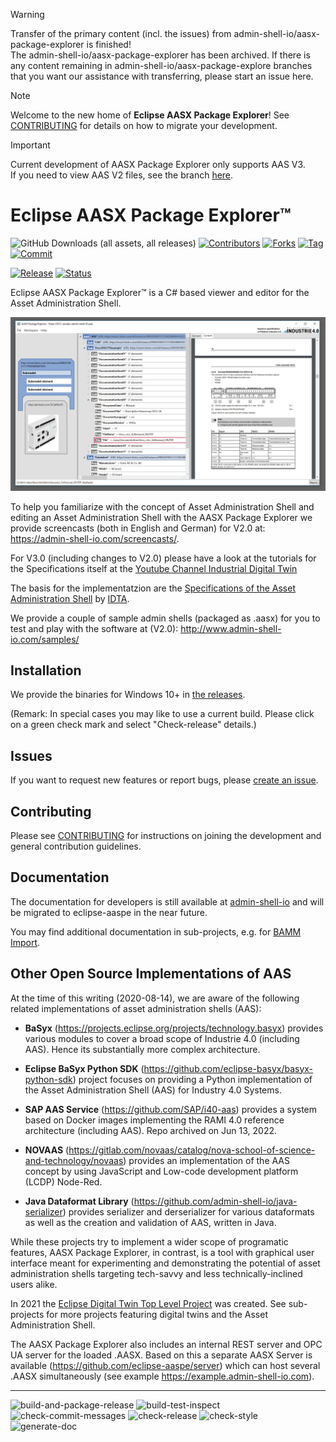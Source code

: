 > [!WARNING]
> Transfer of the primary content (incl. the issues) from admin-shell-io/aasx-package-explorer is finished!  
> The admin-shell-io/aasx-package-explorer has been archived.
> If there is any content remaining in admin-shell-io/aasx-package-explore branches that you want our assistance with transferring,
> please start an issue here.

> [!NOTE]
> Welcome to the new home of **Eclipse AASX Package Explorer**!
> See [CONTRIBUTING](CONTRIBUTING.md) for details on how to migrate your development.

> [!IMPORTANT]
> Current development of AASX Package Explorer only supports AAS V3.  
> If you need to view AAS V2 files, see the branch [here](https://github.com/eclipse-aaspe/aaspe/tree/V2).

# Eclipse AASX Package Explorer™

![GitHub Downloads (all assets, all releases)](https://img.shields.io/github/downloads/eclipse-aaspe/package-explorer/total)
[![Contributors](https://img.shields.io/github/contributors/eclipse-aaspe/package-explorer)](https://github.com/badges/eclipse-aaspe/package-explorer/contributors)
[![Forks](https://img.shields.io/github/forks/eclipse-aaspe/package-explorer?style=flat)]()
[![Tag](https://img.shields.io/github/v/tag/eclipse-aaspe/package-explorer)]()
[![Commit](https://img.shields.io/github/last-commit/eclipse-aaspe/package-explorer)]()

[![Release](https://img.shields.io/github/v/release/eclipse-aaspe/package-explorer?include_prereleases)](https://github.com/eclipse-aaspe/package-explorer/releases)
[![Status](https://img.shields.io/github/checks-status/eclipse-aaspe/package-explorer/v2024-05-08.alpha)]()

Eclipse AASX Package Explorer™ is a C# based viewer and editor for the 
Asset Administration Shell.

![screenshot](screenshot.png)

To help you familiarize with the concept of Asset Administration Shell and editing an Asset Administration Shell with the AASX Package Explorer
we provide screencasts (both in English and German) for V2.0 at: 
https://admin-shell-io.com/screencasts/.

For V3.0 (including changes to V2.0) please have a look at the tutorials for the Specifications itself at the [Youtube Channel Industrial Digital Twin](https://www.youtube.com/playlist?list=PLCO0zeX96Ia1hsToD9lRPDMI4P-kbt_CT) 

The basis for the implementatzion are the [Specifications of the Asset Administration Shell](https://industrialdigitaltwin.org/en/content-hub/aasspecifications
) by [IDTA](https://industrialdigitaltwin.org).

We provide a couple of sample admin shells (packaged as .aasx) for you to 
test and play with the software at (V2.0):
http://www.admin-shell-io.com/samples/

## Installation

We provide the binaries for Windows 10+ in [the releases](https://github.com/eclipse-aaspe/package-explorer/releases). 

(Remark: In special cases you may like to use a current build.
Please click on a green check mark and select "Check-release" details.)

## Issues

If you want to request new features or report bugs, please 
[create an issue](https://github.com/eclipse-aaspe/package-explorer/issues). 

## Contributing

Please see [CONTRIBUTING](CONTRIBUTING.md) for instructions on joining the development and general contribution guidelines.

## Documentation

The documentation for developers is still available at [admin-shell-io](
https://admin-shell-io.github.io/aasx-package-explorer/devdoc/
) and will be migrated to eclipse-aaspe in the near future. 

You may find additional documentation in sub-projects, e.g. for [BAMM Import](src/AasxBammRdfImExport/README.md).

## Other Open Source Implementations of AAS

At the time of this writing (2020-08-14), we are aware of the following related
implementations of asset administration shells (AAS):

* **BaSyx** (https://projects.eclipse.org/projects/technology.basyx) provides
  various modules to cover a broad scope of Industrie 4.0 (including AAS).
  Hence its substantially more complex architecture. 
  
* **Eclipse BaSyx Python SDK** (https://github.com/eclipse-basyx/basyx-python-sdk) project focuses on providing a Python implementation of the Asset Administration Shell (AAS) for Industry 4.0 Systems. 
  
* **SAP AAS Service** (https://github.com/SAP/i40-aas) provides a system based
  on Docker images implementing the RAMI 4.0 reference architecture (including
  AAS). Repo archived on Jun 13, 2022.

*	**NOVAAS** (https://gitlab.com/novaas/catalog/nova-school-of-science-and-technology/novaas) provides an implementation
  of the AAS concept by using JavaScript and Low-code development platform (LCDP)
  Node-Red.

* **Java Dataformat Library** (https://github.com/admin-shell-io/java-serializer)
  provides serializer and derserializer for various dataformats as well as the
  creation and validation of AAS, written in Java.

While these projects try to implement a wider scope of programatic features,
AASX Package Explorer, in contrast, is a tool with graphical user interface 
meant for experimenting and demonstrating the potential of asset administration
shells targeting tech-savvy and less technically-inclined users alike.

In 2021 the [Eclipse Digital Twin Top Level Project](https://projects.eclipse.org/projects/dt) 
was created. See sub-projects for more projects featuring digital twins and the Asset Administration Shell.

The AASX Package Explorer also includes an internal REST server and OPC UA
server for the loaded .AASX. Based on this a separate AASX Server is
available (https://github.com/eclipse-aaspe/server) which can host
several .AASX simultaneously (see example https://example.admin-shell-io.com).

---

![build-and-package-release](https://github.com/eclipse-aaspe/package-explorer/actions/workflows/build-and-package-release.yml/badge.svg)
![build-test-inspect](https://github.com/eclipse-aaspe/package-explorer/actions/workflows/build-test-inspect.yml/badge.svg)
![check-commit-messages](https://github.com/eclipse-aaspe/package-explorer/actions/workflows/check-commit-messages.yml/badge.svg)
![check-release](https://github.com/eclipse-aaspe/package-explorer/actions/workflows/check-release.yml/badge.svg)
![check-style](https://github.com/eclipse-aaspe/package-explorer/actions/workflows/check-style.yml/badge.svg)
![generate-doc](https://github.com/eclipse-aaspe/package-explorer/actions/workflows/generate-doc.yml/badge.svg)
